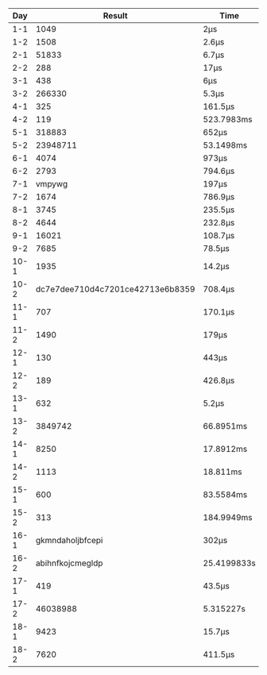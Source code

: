 | Day  | Result                           | Time        |
| ---- | -------------------------------- | ----------- |
| 1-1  | 1049                             | 2µs         |
| 1-2  | 1508                             | 2.6µs       |
| 2-1  | 51833                            | 6.7µs       |
| 2-2  | 288                              | 17µs        |
| 3-1  | 438                              | 6µs         |
| 3-2  | 266330                           | 5.3µs       |
| 4-1  | 325                              | 161.5µs     |
| 4-2  | 119                              | 523.7983ms  |
| 5-1  | 318883                           | 652µs       |
| 5-2  | 23948711                         | 53.1498ms   |
| 6-1  | 4074                             | 973µs       |
| 6-2  | 2793                             | 794.6µs     |
| 7-1  | vmpywg                           | 197µs       |
| 7-2  | 1674                             | 786.9µs     |
| 8-1  | 3745                             | 235.5µs     |
| 8-2  | 4644                             | 232.8µs     |
| 9-1  | 16021                            | 108.7µs     |
| 9-2  | 7685                             | 78.5µs      |
| 10-1 | 1935                             | 14.2µs      |
| 10-2 | dc7e7dee710d4c7201ce42713e6b8359 | 708.4µs     |
| 11-1 | 707                              | 170.1µs     |
| 11-2 | 1490                             | 179µs       |
| 12-1 | 130                              | 443µs       |
| 12-2 | 189                              | 426.8µs     |
| 13-1 | 632                              | 5.2µs       |
| 13-2 | 3849742                          | 66.8951ms   |
| 14-1 | 8250                             | 17.8912ms   |
| 14-2 | 1113                             | 18.811ms    |
| 15-1 | 600                              | 83.5584ms   |
| 15-2 | 313                              | 184.9949ms  |
| 16-1 | gkmndaholjbfcepi                 | 302µs       |
| 16-2 | abihnfkojcmegldp                 | 25.4199833s |
| 17-1 | 419                              | 43.5µs      |
| 17-2 | 46038988                         | 5.315227s   |
| 18-1 | 9423                             | 15.7µs      |
| 18-2 | 7620                             | 411.5µs     |